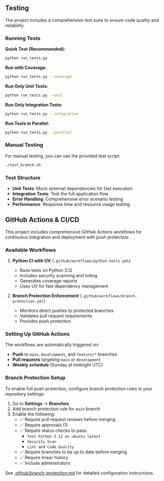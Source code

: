 ## Testing

The project includes a comprehensive test suite to ensure code quality and reliability.

### Running Tests

**Quick Test (Recommended):**
```bash
python run_tests.py
```

**Run with Coverage:**
```bash
python run_tests.py --coverage
```

**Run Only Unit Tests:**
```bash
python run_tests.py --unit
```

**Run Only Integration Tests:**
```bash
python run_tests.py --integration
```

**Run Tests in Parallel:**
```bash
python run_tests.py --parallel
```

### Manual Testing

For manual testing, you can use the provided test script:
```bash
./test_branch.sh
```

### Test Structure
- **Unit Tests**: Mock external dependencies for fast execution
- **Integration Tests**: Test the full application flow
- **Error Handling**: Comprehensive error scenario testing
- **Performance**: Response time and resource usage testing

## GitHub Actions & CI/CD

This project includes comprehensive GitHub Actions workflows for continuous integration and deployment with push protection.

### Available Workflows

1. **Python CI with UV** (`.github/workflows/python-tests.yml`)
   - Runs tests on Python 3.12
   - Includes security scanning and linting
   - Generates coverage reports
   - Uses UV for fast dependency management

2. **Branch Protection Enforcement** (`.github/workflows/branch-protection.yml`)
   - Monitors direct pushes to protected branches
   - Validates pull request requirements
   - Provides push protection

### Setting Up GitHub Actions

The workflows are automatically triggered on:
- **Push** to `main`, `development`, and `feature/*` branches
- **Pull requests** targeting `main` or `development`
- **Weekly schedule** (Sunday at midnight UTC)

### Branch Protection Setup

To enable full push protection, configure branch protection rules in your repository settings:

1. Go to **Settings** → **Branches**
2. Add branch protection rule for `main` branch
3. Enable the following:
   - ✅ Require pull request reviews before merging
   - ✅ Require approvals (1)
   - ✅ Require status checks to pass:
     - `Test Python 3.12 on ubuntu-latest`
     - `Security Scan`
     - `Lint and Code Quality`
   - ✅ Require branches to be up to date before merging
   - ✅ Require linear history
   - ✅ Include administrators

See [.github/branch-protection.md](.github/branch-protection.md) for detailed configuration instructions.
